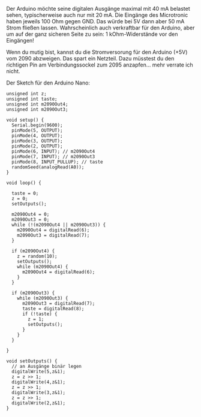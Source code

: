Der Arduino möchte seine digitalen Ausgänge maximal mit 40 mA belastet sehen, typischerweise auch nur mit 20 mA. Die Eingänge des Microtronic haben jeweils 100 Ohm gegen GND. Das würde bei 5V dann aber 50 mA Strom fließen lassen. Wahrscheinlich auch verkraftbar für den Arduino, aber um auf der ganz sicheren Seite zu sein: 1 kOhm-Widerstände vor den Eingängen!

Wenn du mutig bist, kannst du die Stromversorung für den Arduino (+5V) vom 2090 abzweigen. Das spart ein Netzteil. Dazu müsstest du den richtigen Pin am Verbindungssockel zum 2095 anzapfen... mehr verrate ich nicht.

Der Sketch für den Arduino Nano:

```
unsigned int z;
unsigned int taste;
unsigned int m2090Out4;
unsigned int m2090Out3;

void setup() {
  Serial.begin(9600);
  pinMode(5, OUTPUT);
  pinMode(4, OUTPUT);
  pinMode(3, OUTPUT);
  pinMode(2, OUTPUT);
  pinMode(6, INPUT); // m2090Out4
  pinMode(7, INPUT); // m2090Out3
  pinMode(8, INPUT_PULLUP); // taste
  randomSeed(analogRead(A0));
}
 
void loop() {
  
  taste = 0;
  z = 0;
  setOutputs();
  
  m2090Out4 = 0;
  m2090Out3 = 0;
  while (!(m2090Out4 || m2090Out3)) {
    m2090Out4 = digitalRead(6);
    m2090Out3 = digitalRead(7);
  }

  if (m2090Out4) {
    z = random(10);
    setOutputs();
    while (m2090Out4) {
      m2090Out4 = digitalRead(6);
    }
  }

  if (m2090Out3) {
    while (m2090Out3) {
      m2090Out3 = digitalRead(7);
      taste = digitalRead(8);
      if (!taste) {
        z = 1;
        setOutputs();
      }
    }
  }

}

void setOutputs() {
  // an Ausgänge binär legen
  digitalWrite(5,z&1);
  z = z >> 1;
  digitalWrite(4,z&1);
  z = z >> 1;
  digitalWrite(3,z&1);
  z = z >> 1;
  digitalWrite(2,z&1);
}
```


